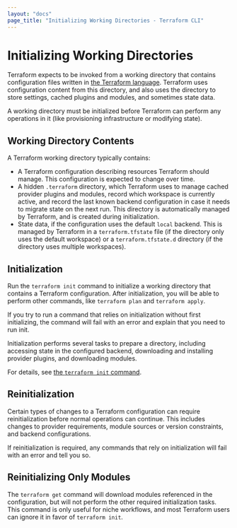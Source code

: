 ```yaml
---
layout: "docs"
page_title: "Initializing Working Directories - Terraform CLI"
---
```


# Initializing Working Directories

Terraform expects to be invoked from a working directory that contains
configuration files written in
[the Terraform language](/docs/configuration/index.html). Terraform uses
configuration content from this directory, and also uses the directory to store
settings, cached plugins and modules, and sometimes state data.

A working directory must be initialized before Terraform can perform any
operations in it (like provisioning infrastructure or modifying state).

## Working Directory Contents

A Terraform working directory typically contains:

- A Terraform configuration describing resources Terraform should manage. This
  configuration is expected to change over time.
- A hidden `.terraform` directory, which Terraform uses to manage cached
  provider plugins and modules, record which workspace is currently active, and
  record the last known backend configuration in case it needs to migrate state
  on the next run. This directory is automatically managed by Terraform, and is
  created during initialization.
- State data, if the configuration uses the default `local` backend. This is
  managed by Terraform in a `terraform.tfstate` file (if the directory only uses
  the default workspace) or a `terraform.tfstate.d` directory (if the directory
  uses multiple workspaces).

## Initialization

Run the `terraform init` command to initialize a working directory that contains
a Terraform configuration. After initialization, you will be able to perform
other commands, like `terraform plan` and `terraform apply`.

If you try to run a command that relies on initialization without first
initializing, the command will fail with an error and explain that you need to
run init.

Initialization performs several tasks to prepare a directory, including
accessing state in the configured backend, downloading and installing provider
plugins, and downloading modules.

For details, see [the `terraform init` command](/docs/commands/init.html).

## Reinitialization

Certain types of changes to a Terraform configuration can require
reinitialization before normal operations can continue. This includes changes to
provider requirements, module sources or version constraints, and backend
configurations.

If reinitialization is required, any commands that rely on initialization will
fail with an error and tell you so.

## Reinitializing Only Modules

The `terraform get` command will download modules referenced in the
configuration, but will not perform the other required initialization tasks.
This command is only useful for niche workflows, and most Terraform users can
ignore it in favor of `terraform init`.
